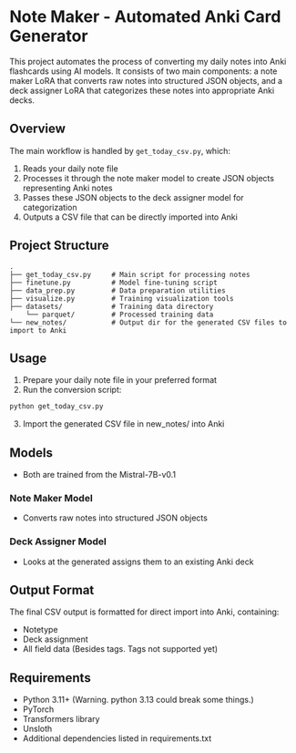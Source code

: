 # Note Maker - Automated Anki Card Generator

This project automates the process of converting my daily notes into Anki flashcards using AI models. It consists of two main components: a note maker LoRA that converts raw notes into structured JSON objects, and a deck assigner LoRA that categorizes these notes into appropriate Anki decks.

## Overview

The main workflow is handled by `get_today_csv.py`, which:
1. Reads your daily note file
2. Processes it through the note maker model to create JSON objects representing Anki notes
3. Passes these JSON objects to the deck assigner model for categorization
4. Outputs a CSV file that can be directly imported into Anki

## Project Structure

```
.
├── get_today_csv.py     # Main script for processing notes
├── finetune.py          # Model fine-tuning script
├── data_prep.py         # Data preparation utilities
├── visualize.py         # Training visualization tools
├── datasets/            # Training data directory
    └── parquet/         # Processed training data
└── new_notes/           # Output dir for the generated CSV files to import to Anki
```

## Usage

1. Prepare your daily note file in your preferred format
2. Run the conversion script:
```bash
python get_today_csv.py
```
3. Import the generated CSV file in new_notes/ into Anki

## Models
- Both are trained from the Mistral-7B-v0.1

### Note Maker Model
- Converts raw notes into structured JSON objects

### Deck Assigner Model
- Looks at the generated assigns them to an existing Anki deck

## Output Format

The final CSV output is formatted for direct import into Anki, containing:
- Notetype
- Deck assignment
- All field data (Besides tags. Tags not supported yet)

## Requirements

- Python 3.11+ (Warning. python 3.13 could break some things.)
- PyTorch
- Transformers library
- Unsloth
- Additional dependencies listed in requirements.txt
